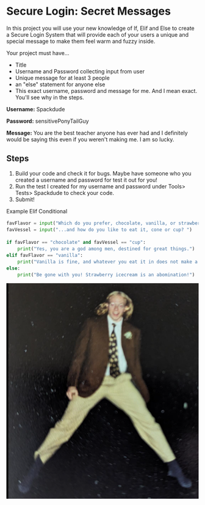 # Secure Login: Secret Messages

In this project you will use your new knowledge of If, Elif and Else to create a Secure Login System that will provide each of your users a unique and special message to make them feel warm and fuzzy inside.

Your project must have...
- Title
- Username and Password collecting input from user
- Unique message for at least 3 people
- an "else" statement for anyone else
- This exact username, password and message for me. And I mean exact. You'll see why in the steps.

**Username:** Spackdude

**Password:** sensitivePonyTailGuy

**Message:** You are the best teacher anyone has ever had and I definitely would be saying this even if you weren't making me. I am so lucky.

  ## Steps
  1. Build your code and check it for bugs. Maybe have someone who you created a username and password for test it out for you!
  2. Run the test I created for my username and password under Tools> Tests> Spackdude to check your code.
  3. Submit!



  Example Elif Conditional
```python
favFlavor = input("Which do you prefer, chocolate, vanilla, or strawberry? ")
favVessel = input("...and how do you like to eat it, cone or cup? ")

if favFlavor == "chocolate" and favVessel == "cup":
    print("Yes, you are a god among men, destined for great things.")
elif favFlavor == "vanilla":
    print("Vanilla is fine, and whatever you eat it in does not make a difference to it's meh'ness")
else:
    print("Be gone with you! Strawberry icecream is an abomination!")

```

![image](image.png)